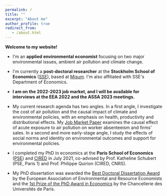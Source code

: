 ```yaml
---
permalink: /
title: ""
excerpt: "About me"
author_profile: true
redirect_from: 
   - /about.html
---
```


__Welcome to my website!__


* I'm an __applied environmental economist__ focusing on two major environmental issues, ambient air pollution and climate change.
 
* I'm currently a __post-doctoral researcher__ at the __Stockholm School of Economics__ (<a href="https://www.hhs.se/en/research/departments/de/">SSE</a>), based at <a href="https://www.hhs.se/en/research/institutes/misum-startpage/">Misum</a>. I'm also affiliated with SSE's Department of Economics. 

* __I am on the 2022-2023 job market, and I will be available for interviews at the EEA 2022 and the ASSA 2023 meetings.__
 
* My current research agenda has two angles. In a first angle, I investigate the cost of air pollution and the causal impact of climate and environmental policies, with an emphasis on health, productivity and distributional effects. My <a href="https://marionleroutier.github.io/files/LeroutierOllivier_2022_cost_pollution_jmp.pdf">Job Market Paper</a> examines the causal effect of acute exposure to air pollution on worker absenteeism and firms' sales. In a second and more early-stage angle, I study the effects of social norms and identity on environmental outcomes and support for environmental policies.


* I completed my PhD in economics at the __Paris School of Economics__ (<a href="https://www.parisschoolofeconomics.eu/en/">PSE</a>) and <a href="https://www.centre-cired.fr/en/">CIRED</a> in July 2021, co-advised by Prof. Katheline Schubert (PSE, Paris 1) and Prof. Philippe Quirion (CIRED, CNRS). 
  
* My PhD dissertation was awarded the <a href="https://www.eaere.org/best-european-doctoral-dissertation-award/">Best Doctoral Dissertation Award </a> by the European Association of Environmental and Resource Economists and the <a href="https://www.sorbonne.fr/wp-content/uploads/Liste-Laur%C3%A9ats-PDC-2022.pdf">1st Prize of the PhD Award in Economics</a> by the Chancellerie des Universités de Paris.

